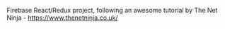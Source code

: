 Firebase React/Redux project, following an awesome tutorial by The Net Ninja - https://www.thenetninja.co.uk/ 